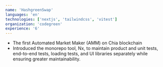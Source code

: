 ```yaml
---
name: 'HashgreenSwap'
languages: 'en'
technologies: ['nextjs', 'tailwindcss', 'vitest']
organization: 'codegreen'
experience: '6'
---
```


- The first Automated Market Maker (AMM) on Chia blockchain
- Introduced the monorepo tool, Nx, to maintain product and unit tests, end-to-end tests, loading tests, and UI libraries separately while ensuring greater maintainability.

